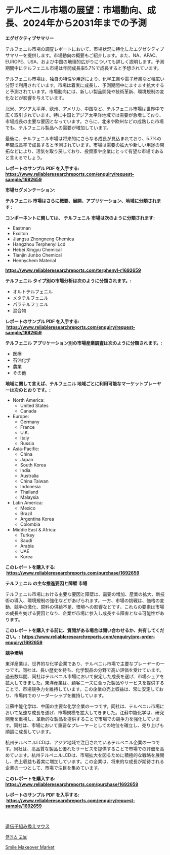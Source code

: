 <p><h1>テルペニル市場の展望：市場動向、成長、2024年から2031年までの予測</h1></p><p><strong>エグゼクティブサマリー</strong></p>
<p><p>テルフェニル市場の調査レポートにおいて、市場状況に特化したエグゼクティブサマリーを提供します。市場動向の概要もご紹介します。また、NA、APAC、EUROPE、USA、および中国の地理的広がりについても詳しく説明します。予測期間中にテルフェニル市場は年間成長率5.7%で成長すると予想されています。</p><p>テルフェニル市場は、独自の特性や用途により、化学工業や電子産業など幅広い分野で利用されています。市場は着実に成長し、予測期間中にますます拡大すると予測されています。市場動向には、新しい製品開発や技術革新、環境規制の変化などが影響を与えています。</p><p>北米、アジア太平洋、欧州、アメリカ、中国など、テルフェニル市場は世界中で広く取引されています。特に中国とアジア太平洋地域では需要が急増しており、市場成長の主要な要因となっています。さらに、北米や欧州などの成熟した市場でも、テルフェニル製品への需要が増加しています。</p><p>最後に、テルフェニル市場は将来的にさらなる成長が見込まれており、5.7%の年間成長率で成長すると予測されています。市場は需要の拡大や新しい用途の開拓などにより、活気を取り戻しており、投資家や企業にとって有望な市場であると言えるでしょう。</p></p>
<p><strong>レポートのサンプル PDF を入手する: <a href="https://www.reliableresearchreports.com/enquiry/request-sample/1692659">https://www.reliableresearchreports.com/enquiry/request-sample/1692659</a></strong></p>
<p><strong>市場セグメンテーション:</strong></p>
<p><strong> テルフェニル 市場はさらに概要、展開、アプリケーション、地域に分類されます :</strong></p>
<p><strong>コンポーネントに関しては、 テルフェニル 市場は次のように分類されます: &nbsp;</strong></p>
<p><ul><li>Eastman</li><li>Exciton</li><li>Jiangsu Zhongneng Chemica</li><li>Hangzhou Terphenyl Lcd</li><li>Hebei Xingyu Chemical</li><li>Tianjin Junbo Chemical</li><li>Hennychem Material</li></ul></p>
<p><strong><a href="https://www.reliableresearchreports.com/terphenyl-r1692659">https://www.reliableresearchreports.com/terphenyl-r1692659</a></strong></p>
<p><strong> テルフェニル タイプ別の市場分析は次のように分類されます。:</strong></p>
<p><ul><li>オルトテルフェニル</li><li>メタテルフェニル</li><li>パラテルフェニル</li><li>混合物</li></ul></p>
<p><strong>レポートのサンプル PDF を入手する: &nbsp;<a href="https://www.reliableresearchreports.com/enquiry/request-sample/1692659">https://www.reliableresearchreports.com/enquiry/request-sample/1692659</a></strong></p>
<p><strong> テルフェニル アプリケーション別の市場産業調査は次のように分類されます。:</strong></p>
<p><ul><li>医療</li><li>石油化学</li><li>農業</li><li>その他</li></ul></p>
<p><strong>地域に関して言えば、テルフェニル 地域ごとに利用可能なマーケットプレーヤーは次のとおりです。:</strong></p>
<p><ul>
    <li>
        North America:
        <ul>
            <li>United States</li>
            <li>Canada</li>
        </ul>
    </li>
    <li>
        Europe:
        <ul>
            <li>Germany</li>
            <li>France</li>
            <li>U.K.</li>
            <li>Italy</li>
            <li>Russia</li>
        </ul>
    </li>
    <li>
        Asia-Pacific:
        <ul>
            <li>China</li>
            <li>Japan</li>
            <li>South Korea</li>
            <li>India</li>
            <li>Australia</li>
            <li>China Taiwan</li>
            <li>Indonesia</li>
            <li>Thailand</li>
            <li>Malaysia</li>
        </ul>
    </li>
    <li>
        Latin America:
        <ul>
            <li>Mexico</li>
            <li>Brazil</li>
            <li>Argentina Korea</li>
            <li>Colombia</li>
        </ul>
    </li>
    <li>
        Middle East & Africa:
        <ul>
            <li>Turkey</li>
            <li>Saudi</li>
            <li>Arabia</li>
            <li>UAE</li>
            <li>Korea</li>
        </ul>
    </li>
    </ul></p>
<p><strong>このレポートを購入する: &nbsp;<a href="https://www.reliableresearchreports.com/purchase/1692659">https://www.reliableresearchreports.com/purchase/1692659</a></strong></p>
<p><strong>テルフェニル の主な推進要因と障壁 市場</strong></p>
<p><p>テルフェニル市場における主要な要因と障壁は、需要の増加、産業の拡大、新技術の導入、環境規制の強化などがあげられます。一方、市場の挑戦は、価格の変動、競争の激化、原料の供給不足、環境への影響などです。これらの要素は市場の成長を妨げる要因となり、企業が市場に参入し成長する障害となる可能性があります。</p></p>
<p><strong>このレポートを購入する前に、質問がある場合は問い合わせるか、共有してください。:&nbsp; <a href="https://www.reliableresearchreports.com/enquiry/pre-order-enquiry/1692659">https://www.reliableresearchreports.com/enquiry/pre-order-enquiry/1692659</a></strong></p>
<p><strong>競争環境</strong></p>
<p><p>東洋産業は、世界的な化学企業であり、テルペニル市場で主要なプレーヤーの一つです。同社は、長い歴史を持ち、化学製品の分野で高い評価を受けています。過去数年間、同社はテルペニル市場において安定した成長を遂げ、市場シェアを拡大してきました。東洋産業は、顧客ニーズに合った製品やサービスを提供することで、市場競争力を維持しています。この企業の売上収益は、常に安定しており、市場内でのリーダーシップを維持しています。</p><p>江蘇中能化学は、中国の主要な化学企業の一つです。同社は、テルペニル市場において急速な成長を遂げ、市場規模を拡大してきました。江蘇中能化学は、研究開発を重視し、革新的な製品を提供することで市場での競争力を強化しています。同社は、市場において重要なプレーヤーとしての地位を確立し、売り上げも順調に成長しています。</p><p>杭州テルペニルLCDは、アジア地域で注目されているテルペニル企業の一つです。同社は、高品質な製品と優れたサービスを提供することで市場での評価を高めています。杭州テルペニルLCDは、市場拡大を図るために積極的な戦略を展開し、売上収益も着実に増加しています。この企業は、将来的な成長が期待される企業の一つとして、市場で注目を集めています。</p></p>
<p><strong>このレポートを購入する: &nbsp; <a href="https://www.reliableresearchreports.com/purchase/1692659">https://www.reliableresearchreports.com/purchase/1692659</a></strong></p>
<p><strong>レポートのサンプル PDF を入手する: &nbsp;<a href="https://www.reliableresearchreports.com/enquiry/request-sample/1692659">https://www.reliableresearchreports.com/enquiry/request-sample/1692659</a></strong><strong></strong></p>
<p>&nbsp;</p>
<p><p><a href="https://medium.com/@jonathandavies84/2024%E5%B9%B4%E3%81%8B%E3%82%892031%E5%B9%B4%E3%81%BE%E3%81%A7%E3%81%AE%E6%9C%9F%E9%96%93%E3%81%AB%E4%BA%88%E6%B8%AC%E3%81%95%E3%82%8C%E3%82%8B%E9%81%BA%E4%BC%9D%E5%AD%90%E7%B5%84%E3%81%BF%E6%8F%9B%E3%81%88%E3%83%9E%E3%82%A6%E3%82%B9%E5%B8%82%E5%A0%B4%E3%81%AE%E5%88%86%E6%9E%90%E3%81%A8%E8%A6%8F%E6%A8%A1%E4%BA%88%E6%B8%AC-ed61dd39a7e1">遺伝子組み換えマウス</a></p><p><a href="https://medium.com/@bricebeahan2023/%EC%9C%A0%EB%A6%AC-%EA%B3%A0%EB%B3%B4-%EC%8B%9C%EC%9E%A5-%EA%B7%9C%EB%AA%A8-%EB%B0%8F-%EC%8B%9C%EC%9E%A5-%EB%8F%99%ED%96%A5-%EC%99%84%EC%A0%84%ED%95%9C-%EC%82%B0%EC%97%85-%EA%B0%9C%EC%9A%94-2024%EB%85%84%EB%B6%80%ED%84%B0-2031%EB%85%84%EA%B9%8C%EC%A7%80-ac9efc8628a3">글래스 고보</a></p><p><a href="https://automatic-knee-4c7.notion.site/Smile-Makeover-Market-Size-and-Market-Trends-Complete-Industry-Overview-2024-to-2031-db1a3234d29a4d7ea263a1a2f0c5de53">Smile Makeover Market</a></p></p>